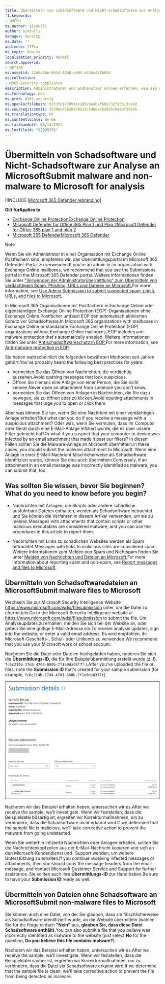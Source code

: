 ```yaml
---
title: Übermitteln von Schadsoftware und Nicht-Schadsoftware zur Analyse an Microsoft
f1.keywords:
- NOCSH
ms.author: siosulli
author: siosulli
manager: dansimp
ms.date: ''
audience: ITPro
ms.topic: how-to
localization_priority: Normal
search.appverid:
- MET150
ms.assetid: 12eba50e-661d-44b8-ae94-a34bc47fb84d
ms.collection:
- M365-security-compliance
description: Administratoren und Endbenutzer können erfahren, wie sie nicht erkannte Schadsoftware oder falsch identifizierte Schadsoftwareanlagen zur Analyse an Microsoft übermitteln.
ms.technology: mdo
ms.prod: m365-security
ms.openlocfilehash: 01f3fc14709fec28529e4b7f606732f33513c4d2
ms.sourcegitcommit: 3d30ec03628870a22c54b6ec5d865cbe94f34245
ms.translationtype: MT
ms.contentlocale: de-DE
ms.lasthandoff: 06/14/2021
ms.locfileid: "52929755"
---
```

# <a name="submit-malware-and-non-malware-to-microsoft-for-analysis"></a><span data-ttu-id="33702-103">Übermitteln von Schadsoftware und Nicht-Schadsoftware zur Analyse an Microsoft</span><span class="sxs-lookup"><span data-stu-id="33702-103">Submit malware and non-malware to Microsoft for analysis</span></span>

[!INCLUDE [Microsoft 365 Defender rebranding](../includes/microsoft-defender-for-office.md)]

<span data-ttu-id="33702-104">**Gilt für**</span><span class="sxs-lookup"><span data-stu-id="33702-104">**Applies to**</span></span>
- [<span data-ttu-id="33702-105">Exchange Online Protection</span><span class="sxs-lookup"><span data-stu-id="33702-105">Exchange Online Protection</span></span>](exchange-online-protection-overview.md)
- [<span data-ttu-id="33702-106">Microsoft Defender für Office 365 Plan 1 und Plan 2</span><span class="sxs-lookup"><span data-stu-id="33702-106">Microsoft Defender for Office 365 plan 1 and plan 2</span></span>](defender-for-office-365.md)
- [<span data-ttu-id="33702-107">Microsoft 365 Defender</span><span class="sxs-lookup"><span data-stu-id="33702-107">Microsoft 365 Defender</span></span>](../defender/microsoft-365-defender.md)

> [!NOTE]
> <span data-ttu-id="33702-108">Wenn Sie ein Administrator in einer Organisation mit Exchange Online Postfächern sind, empfehlen wir, das Übermittlungsportal im Microsoft 365 Defender-Portal zu verwenden.</span><span class="sxs-lookup"><span data-stu-id="33702-108">If you're an admin in an organization with Exchange Online mailboxes, we recommend that you use the Submissions portal in the Microsoft 365 Defender portal.</span></span> <span data-ttu-id="33702-109">Weitere Informationen finden Sie unter ["Verwenden der Administratorübermittlung" zum Übermitteln von verdächtigem Spam, Phishing, URLs und Dateien an Microsoft.](admin-submission.md)</span><span class="sxs-lookup"><span data-stu-id="33702-109">For more information, see [Use Admin Submission to submit suspected spam, phish, URLs, and files to Microsoft](admin-submission.md).</span></span>

<span data-ttu-id="33702-110">In Microsoft 365 Organisationen mit Postfächern in Exchange Online oder eigenständigen Exchange Online Protection (EOP)-Organisationen ohne Exchange Online Postfächer umfasst EOP den automatisch aktivierten Schutz vor Schadsoftware.</span><span class="sxs-lookup"><span data-stu-id="33702-110">In Microsoft 365 organizations with mailboxes in Exchange Online or standalone Exchange Online Protection (EOP) organizations without Exchange Online mailboxes, EOP includes anti-malware protection that's automatically enabled.</span></span> <span data-ttu-id="33702-111">Weitere Informationen finden Sie unter [Antischadsoftwareschutz in EOP.](anti-malware-protection.md)</span><span class="sxs-lookup"><span data-stu-id="33702-111">For more information, see [Anti-malware protection in EOP](anti-malware-protection.md).</span></span>

<span data-ttu-id="33702-112">Sie haben wahrscheinlich die folgenden bewährten Methoden seit Jahren gehört:</span><span class="sxs-lookup"><span data-stu-id="33702-112">You've probably heard the following best practices for years:</span></span>

- <span data-ttu-id="33702-113">Vermeiden Sie das Öffnen von Nachrichten, die verdächtig aussehen.</span><span class="sxs-lookup"><span data-stu-id="33702-113">Avoid opening messages that look suspicious.</span></span>
- <span data-ttu-id="33702-114">Öffnen Sie niemals eine Anlage von einer Person, die Sie nicht kennen.</span><span class="sxs-lookup"><span data-stu-id="33702-114">Never open an attachment from someone you don't know.</span></span>
- <span data-ttu-id="33702-115">Vermeiden Sie das Öffnen von Anlagen in Nachrichten, die Sie dazu bewegen, sie zu öffnen oder zu klicken.</span><span class="sxs-lookup"><span data-stu-id="33702-115">Avoid opening attachments in messages that urge you to open or click them.</span></span>

<span data-ttu-id="33702-116">Aber was können Sie tun, wenn Sie eine Nachricht mit einer verdächtigen Anlage erhalten?</span><span class="sxs-lookup"><span data-stu-id="33702-116">But what can you do if you receive a message with a suspicious attachment?</span></span> <span data-ttu-id="33702-117">Oder was, wenn Sie vermuten, dass Ihr Computer oder Gerät durch eine E-Mail-Anlage infiziert wurde, die es über unsere Filter gebracht hat?</span><span class="sxs-lookup"><span data-stu-id="33702-117">Or what if you suspect that your computer or device was infected by an email attachment that made it past our filters?</span></span> <span data-ttu-id="33702-118">In diesen Fällen sollten Sie die Malware-Anlage an Microsoft übermitteln.</span><span class="sxs-lookup"><span data-stu-id="33702-118">In these cases, you should submit the malware attachment to Microsoft.</span></span> <span data-ttu-id="33702-119">Wenn eine Anlage in einer E-Mail-Nachricht fälschlicherweise als Schadsoftware identifiziert wurde, können Sie dies auch übermitteln.</span><span class="sxs-lookup"><span data-stu-id="33702-119">Conversely, if an attachment in an email message was incorrectly identified as malware, you can submit that, too.</span></span>

## <a name="what-do-you-need-to-know-before-you-begin"></a><span data-ttu-id="33702-120">Was sollten Sie wissen, bevor Sie beginnen?</span><span class="sxs-lookup"><span data-stu-id="33702-120">What do you need to know before you begin?</span></span>

- <span data-ttu-id="33702-121">Nachrichten mit Anlagen, die Skripts oder andere schädliche ausführbare Dateien enthalten, werden als Schadsoftware betrachtet, und Sie können die Verfahren in diesem Artikel verwenden, um sie zu melden.</span><span class="sxs-lookup"><span data-stu-id="33702-121">Messages with attachments that contain scripts or other malicious executables are considered malware, and you can use the procedures in this article to report them.</span></span>

- <span data-ttu-id="33702-122">Nachrichten mit Links zu schädlichen Websites werden als Spam betrachtet.</span><span class="sxs-lookup"><span data-stu-id="33702-122">Messages with links to malicious sites are considered spam.</span></span> <span data-ttu-id="33702-123">Weitere Informationen zum Melden von Spam und Nichtspam finden Sie unter [Melden von Nachrichten und Dateien an Microsoft.](report-junk-email-messages-to-microsoft.md)</span><span class="sxs-lookup"><span data-stu-id="33702-123">For more information about reporting spam and non-spam, see [Report messages and files to Microsoft](report-junk-email-messages-to-microsoft.md).</span></span>

## <a name="submit-malware-files-to-microsoft"></a><span data-ttu-id="33702-124">Übermitteln von Schadsoftwaredateien an Microsoft</span><span class="sxs-lookup"><span data-stu-id="33702-124">Submit malware files to Microsoft</span></span>

<span data-ttu-id="33702-125">Wechseln Sie zur Microsoft Security Intelligence Website <https://www.microsoft.com/wdsi/filesubmission> unter, um die Datei zu übermitteln.</span><span class="sxs-lookup"><span data-stu-id="33702-125">Go to the Microsoft Security Intelligence website at <https://www.microsoft.com/wdsi/filesubmission> to submit the file.</span></span> <span data-ttu-id="33702-126">Um Analyseupdates zu erhalten, melden Sie sich bei der Website an, oder geben Sie eine gültige E-Mail-Adresse ein.</span><span class="sxs-lookup"><span data-stu-id="33702-126">To receive analysis updates, sign into the website, or enter a valid email address.</span></span> <span data-ttu-id="33702-127">Es wird empfohlen, ihr Microsoft-Geschäfts-, Schul- oder Unikonto zu verwenden.</span><span class="sxs-lookup"><span data-stu-id="33702-127">We recommend that you use your Microsoft work or school account.</span></span>

<span data-ttu-id="33702-128">Nachdem Sie die Datei oder Dateien hochgeladen haben, notieren Sie sich die **Übermittlungs-ID,** die für Ihre Beispielübermittlung erstellt wurde (z. B. `7c6c214b-17d4-4703-860b-7f1e9da03f7f` ).</span><span class="sxs-lookup"><span data-stu-id="33702-128">After you've uploaded the file or files, note the **Submission ID** that's created for your sample submission (for example, `7c6c214b-17d4-4703-860b-7f1e9da03f7f`).</span></span>

![Übermittlungsdetails auf der Windows Defender Security Intelligence-Website](../../media/EOP-Malware-Protection-Center.png)

<span data-ttu-id="33702-130">Nachdem wir das Beispiel erhalten haben, untersuchen wir es.</span><span class="sxs-lookup"><span data-stu-id="33702-130">After we receive the sample, we'll investigate.</span></span> <span data-ttu-id="33702-131">Wenn wir feststellen, dass die Beispieldatei bösartig ist, ergreifen wir Korrekturmaßnahmen, um zu verhindern, dass die Schadsoftware nicht erkannt wird.</span><span class="sxs-lookup"><span data-stu-id="33702-131">If we determine that the sample file is malicious, we'll take corrective action to prevent the malware from going undetected.</span></span>

<span data-ttu-id="33702-132">Wenn Sie weiterhin infizierte Nachrichten oder Anlagen erhalten, sollten Sie die Nachrichtenkopfzeilen aus der E-Mail-Nachricht kopieren und sich an den Microsoft-Kundendienst und -Support wenden, um weitere Unterstützung zu erhalten.</span><span class="sxs-lookup"><span data-stu-id="33702-132">If you continue receiving infected messages or attachments, then you should copy the message headers from the email message, and contact Microsoft Customer Service and Support for further assistance.</span></span> <span data-ttu-id="33702-133">Sie sollten auch Ihre **Übermittlungs-ID** zur Hand haben.</span><span class="sxs-lookup"><span data-stu-id="33702-133">Be sure to have your **Submission ID** ready as well.</span></span>

## <a name="submit-non-malware-files-to-microsoft"></a><span data-ttu-id="33702-134">Übermitteln von Dateien ohne Schadsoftware an Microsoft</span><span class="sxs-lookup"><span data-stu-id="33702-134">Submit non-malware files to Microsoft</span></span>

<span data-ttu-id="33702-135">Sie können auch eine Datei, von der Sie glauben, dass sie fälschlicherweise als Schadsoftware identifiziert wurde, an die Website übermitteln (wählen Sie für die Frage einfach **"Nein"** aus, **glauben Sie, dass diese Datei Schadsoftware enthält).**</span><span class="sxs-lookup"><span data-stu-id="33702-135">You can also submit a file that you believe was incorrectly identified as malware to the website (just select **No** for the question, **Do you believe this file contains malware?**).</span></span>

<span data-ttu-id="33702-136">Nachdem wir das Beispiel erhalten haben, untersuchen wir es.</span><span class="sxs-lookup"><span data-stu-id="33702-136">After we receive the sample, we'll investigate.</span></span> <span data-ttu-id="33702-137">Wenn wir feststellen, dass die Beispieldatei sauber ist, ergreifen wir Korrekturmaßnahmen, um zu verhindern, dass die Datei als Schadsoftware erkannt wird.</span><span class="sxs-lookup"><span data-stu-id="33702-137">If we determine that the sample file is clean, we'll take corrective action to prevent the file from being detected as malware.</span></span>
